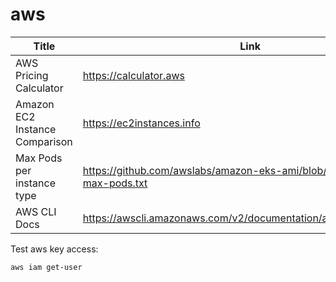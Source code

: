 # aws

Title | Link
---|---
AWS Pricing Calculator | https://calculator.aws
Amazon EC2 Instance Comparison | https://ec2instances.info
Max Pods per instance type | https://github.com/awslabs/amazon-eks-ami/blob/master/files/eni-max-pods.txt
AWS CLI Docs | https://awscli.amazonaws.com/v2/documentation/api/latest/index.html

Test aws key access:
```bash
aws iam get-user
```
